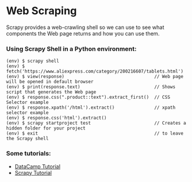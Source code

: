 # Web Scraping

Scrapy provides a web-crawling shell so we can use to see what components the Web page returns and how you can use them.

### Using Scrapy Shell in a Python environment:
```
(env) $ scrapy shell
(env) $ fetch('https://www.aliexpress.com/category/200216607/tablets.html')
(env) $ view(response)                                  // Web page will be opened in default browser
(env) $ print(response.text)                            // Shows script that generates the Web page
(env) $ response.css(".product::text").extract_first()  // CSS Selector example
(env) $ response.xpath('/html').extract()               // xpath selector example
(env) $ response.css('html').extract()
(env) $ scrapy startproject test                        // Creates a hidden folder for your project
(env) $ exit                                            // to leave the Scrapy shell
```

### Some tutorials:
* [DataCamp Tutorial](https://www.datacamp.com/community/tutorials/making-web-crawlers-scrapy-python)
* [Scrapy Tutorial](https://docs.scrapy.org/en/latest/intro/tutorial.html)
